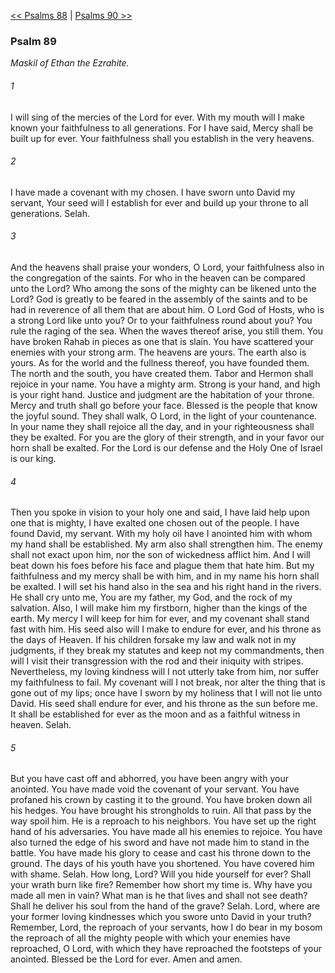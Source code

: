 [<< Psalms 88](Psalms%2088)  |  [Psalms 90 >>](Psalms%2090)

### Psalm 89

*Maskil of Ethan the Ezrahite.*

###### 1
I will sing of the mercies of the Lord for ever. With my mouth will I make known your faithfulness to all generations. For I have said, Mercy shall be built up for ever. Your faithfulness shall you establish in the very heavens.

###### 2
I have made a covenant with my chosen. I have sworn unto David my servant, Your seed will I establish for ever and build up your throne to all generations. Selah.

###### 3
And the heavens shall praise your wonders, O Lord, your faithfulness also in the congregation of the saints. For who in the heaven can be compared unto the Lord? Who among the sons of the mighty can be likened unto the Lord? God is greatly to be feared in the assembly of the saints and to be had in reverence of all them that are about him. O Lord God of Hosts, who is a strong Lord like unto you? Or to your faithfulness round about you? You rule the raging of the sea. When the waves thereof arise, you still them. You have broken Rahab in pieces as one that is slain. You have scattered your enemies with your strong arm. The heavens are yours. The earth also is yours. As for the world and the fullness thereof, you have founded them. The north and the south, you have created them. Tabor and Hermon shall rejoice in your name. You have a mighty arm. Strong is your hand, and high is your right hand. Justice and judgment are the habitation of your throne. Mercy and truth shall go before your face. Blessed is the people that know the joyful sound. They shall walk, O Lord, in the light of your countenance. In your name they shall rejoice all the day, and in your righteousness shall they be exalted. For you are the glory of their strength, and in your favor our horn shall be exalted. For the Lord is our defense and the Holy One of Israel is our king.

###### 4
Then you spoke in vision to your holy one and said, I have laid help upon one that is mighty, I have exalted one chosen out of the people. I have found David, my servant. With my holy oil have I anointed him with whom my hand shall be established. My arm also shall strengthen him. The enemy shall not exact upon him, nor the son of wickedness afflict him. And I will beat down his foes before his face and plague them that hate him. But my faithfulness and my mercy shall be with him, and in my name his horn shall be exalted. I will set his hand also in the sea and his right hand in the rivers. He shall cry unto me, You are my father, my God, and the rock of my salvation. Also, I will make him my firstborn, higher than the kings of the earth. My mercy I will keep for him for ever, and my covenant shall stand fast with him. His seed also will I make to endure for ever, and his throne as the days of Heaven. If his children forsake my law and walk not in my judgments, if they break my statutes and keep not my commandments, then will I visit their transgression with the rod and their iniquity with stripes. Nevertheless, my loving kindness will I not utterly take from him, nor suffer my faithfulness to fail. My covenant will I not break, nor alter the thing that is gone out of my lips; once have I sworn by my holiness that I will not lie unto David. His seed shall endure for ever, and his throne as the sun before me. It shall be established for ever as the moon and as a faithful witness in heaven. Selah.

###### 5
But you have cast off and abhorred, you have been angry with your anointed. You have made void the covenant of your servant. You have profaned his crown by casting it to the ground. You have broken down all his hedges. You have brought his strongholds to ruin. All that pass by the way spoil him. He is a reproach to his neighbors. You have set up the right hand of his adversaries. You have made all his enemies to rejoice. You have also turned the edge of his sword and have not made him to stand in the battle. You have made his glory to cease and cast his throne down to the ground. The days of his youth have you shortened. You have covered him with shame. Selah. How long, Lord? Will you hide yourself for ever? Shall your wrath burn like fire? Remember how short my time is. Why have you made all men in vain? What man is he that lives and shall not see death? Shall he deliver his soul from the hand of the grave? Selah. Lord, where are your former loving kindnesses which you swore unto David in your truth? Remember, Lord, the reproach of your servants, how I do bear in my bosom the reproach of all the mighty people with which your enemies have reproached, O Lord, with which they have reproached the footsteps of your anointed. Blessed be the Lord for ever. Amen and amen.
